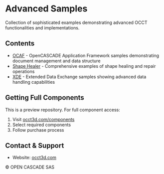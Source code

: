 # Advanced Samples

Collection of sophisticated examples demonstrating advanced OCCT functionalities and implementations.

## Contents

- [OCAF](./OCAF/) - OpenCASCADE Application Framework samples demonstrating document management and data structure
- [Shape Healer](./Shape_Healer/) - Comprehensive examples of shape healing and repair operations
- [XDE](./XDE/) - Extended Data Exchange samples showing advanced data handling capabilities

## Getting Full Components
This is a preview repository. For full component access:
1. Visit [occt3d.com/components](https://occt3d.com/components/)
2. Select required components
3. Follow purchase process

## Contact & Support
- Website: [occt3d.com](https://occt3d.com)

© OPEN CASCADE SAS